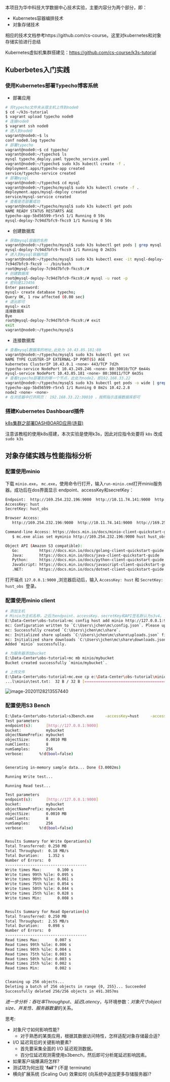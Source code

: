 

本项目为华中科技大学数据中心技术实验，主要内容分为两个部分，即：

* Kubernetes容器编排技术
* 对象存储技术

相应的技术文档参考https://github.com/cs-course。这里对kubernetes和对象存储实验进行总结

Kubernetes虚拟机集群搭建见：https://github.com/cs-course/k3s-tutorial

## Kuberbetes入门实践

### 使用Kubernetes部署Typecho博客系统

* 部署应用

```bash
# 将typecho文件夹从宿主机上传到node0
$ cd ~/k3s-tutorial
$ vagrant upload typecho node0
# 连接node0
$ vagrant ssh node0
# 进入到node0
vagrant@node0:~$ ls
conf node0.log typecho
# 部署typecho
vagrant@node0:~$ cd typecho/
vagrant@node0:~/typecho$ ls
mysql typecho_deploy.yaml typecho_service.yaml
vagrant@node0:~/typecho$ sudo k3s kubectl create -f .
deployment.apps/typecho-app created
service/typecho-service created
# 部署mysql
vagrant@node0:~/typecho$ cd mysql
vagrant@node0:~/typecho/mysql$ sudo k3s kubectl create -f .
deployment.apps/mysql-deploy created
service/mysql-service created
# 查看是否部署成功
vagrant@node0:~/typecho/mysql$ sudo k3s kubectl get pods
NAME READY STATUS RESTARTS AGE
typecho-app-5bd56599-r5rx5 1/1 Running 0 59s
mysql-deploy-7c94d7bfc9-fkcs9 1/1 Running 0 50s
```

* 创建数据库

```bash
# 获取mysql容器的名称
vagrant@node0:~/typecho/mysql$ sudo k3s kubectl get pods | grep mysql
mysql-deploy-7c94d7bfc9-fkcs9 1/1 Running 0 2m33s
# 进入到mysql容器内部
vagrant@node0:~/typecho/mysql$ sudo k3s kubectl exec -it mysql-deploy-
7c94d7bfc9-fkcs9 -- /bin/bash
root@mysql-deploy-7c94d7bfc9-fkcs9:/#
# 创建数据库
root@mysql-deploy-7c94d7bfc9-fkcs9:/# mysql -u root -p
# 密码是123456
Enter password:
mysql> create database typecho;
Query OK, 1 row affected (0.00 sec)
# 退出即可
mysql> exit
连接数据库
Bye
root@mysql-deploy-7c94d7bfc9-fkcs9:/# exit
exit
vagrant@node0:~/typecho/mysql$
```

* 连接数据库

```bash
# 查看mysql数据库的地址,此处为 10.43.85.181:80
vagrant@node0:~/typecho/mysql$ sudo k3s kubectl get svc
NAME TYPE CLUSTER-IP EXTERNAL-IP PORT(S) AGE
kubernetes ClusterIP 10.43.0.1 <none> 443/TCP 7d2h
typecho-service NodePort 10.43.249.246 <none> 80:30010/TCP 6m44s
mysql-service NodePort 10.43.85.181 <none> 80:30011/TCP 6m35s
# 查看typecho部署到的哪一个节点，此处为node2，即192.168.33.22
vagrant@node0:~/typecho/mysql$ sudo k3s kubectl get pods -o wide | grep typecho
typecho-app-5bd56599-r5rx5 1/1 Running 0 8m2s 10.42.2.8
node2 <none> <none>
# 在浏览器中打开网页： 192.168.33.22:30010 ，按照指示连接数据库即可
```

### 搭建Kubernetes Dashboard插件

[k8s集群之部署DASHBOARD应用(连载)](https://zhuanlan.zhihu.com/p/130473678)

注意该教程的使用k8s搭建，本次实验是使用k3s，因此对应指令处要将 `k8s` 改成 `sudo k3s`

## 对象存储实践与性能指标分析

### 配置使用minio

下载 `minio.exe`， `mc.exe`，使用命令行打开，输入`run-minio.cmd`打开minio服务器。成功后在dos界面显示 endpoint、accessKey和secretKey：

```bash
Endpoint:  http://169.254.232.196:9000  http://10.11.74.141:9000  http://169.254.238.110:9000  http://169.254.0.61:9000  http://169.254.62.42:9000  http://192.168.33.1:9000  http://192.168.211.1:9000  http://192.168.56.1:9000  http://192.168.92.1:9000  http://127.0.0.1:9000
AccessKey: hust
SecretKey: hust_obs

Browser Access:
   http://169.254.232.196:9000  http://10.11.74.141:9000  http://169.254.238.110:9000  http://169.254.0.61:9000  http://169.254.62.42:9000  http://192.168.33.1:9000  http://192.168.211.1:9000  http://192.168.56.1:9000  http://192.168.92.1:9000  http://127.0.0.1:9000

Command-line Access: https://docs.min.io/docs/minio-client-quickstart-guide
   $ mc.exe alias set myminio http://169.254.232.196:9000 hust hust_obs

Object API (Amazon S3 compatible):
   Go:         https://docs.min.io/docs/golang-client-quickstart-guide
   Java:       https://docs.min.io/docs/java-client-quickstart-guide
   Python:     https://docs.min.io/docs/python-client-quickstart-guide
   JavaScript: https://docs.min.io/docs/javascript-client-quickstart-guide
   .NET:       https://docs.min.io/docs/dotnet-client-quickstart-guide


```

打开端点 `127.0.0.1:9000` ,浏览器启动后，输入 `AccessKey: hust` 和 `SecretKey: hust_obs `登录。

### 配置使用minio client

```bash
# 添加主机
# Minio为主机名称，之后为endpoint、accessKey、secretKey和API签名默认为s3v4。
E:\Data-Center\obs-tutorial>mc config host add minio http://127.0.0.1:9000 hust hust_obs --api s3v4
mc: Configuration written to `C:\Users\jchen\mc\config.json`. Please update your access credentials.
mc: Successfully created `C:\Users\jchen\mc\share`.
mc: Initialized share uploads `C:\Users\jchen\mc\share\uploads.json` file.
mc: Initialized share downloads `C:\Users\jchen\mc\share\downloads.json` file.
Added `minio` successfully.

# 为服务器添加bucket
E:\Data-Center\obs-tutorial>mc mb minio/mybucket
Bucket created successfully `minio/mybucket`.

# 上传文件
E:\Data-Center\obs-tutorial>mc.exe cp e:\Data-Center\obs-tutorial\minio\test.txt minio/mybucket
...l\minio\test.txt:  32 B / 32 B [=====================================================================] 2.60 KiB/s 0s

```

![image-20201128213557440](https://gitee.com/jchenTech/images/raw/master/img/20201128221914.png)

### 配置使用S3 Bench

```bash
E:\Data-Center\obs-tutorial>s3bench.exe     -accessKey=hust     -accessSecret=hust_obs     -bucket=mybucket     -endpoint=http://127.0.0.1:9000     -numClients=8     -numSamples=256     -objectNamePrefix=mybucket     -objectSize=1024
Test parameters
endpoint(s):      [http://127.0.0.1:9000]
bucket:           mybucket
objectNamePrefix: mybucket
objectSize:       0.0010 MB
numClients:       8
numSamples:       256
verbose:       %!d(bool=false)


Generating in-memory sample data... Done (3.0002ms)

Running Write test...

Running Read test...

Test parameters
endpoint(s):      [http://127.0.0.1:9000]
bucket:           mybucket
objectNamePrefix: mybucket
objectSize:       0.0010 MB
numClients:       8
numSamples:       256
verbose:       %!d(bool=false)


Results Summary for Write Operation(s)
Total Transferred: 0.250 MB
Total Throughput:  0.18 MB/s
Total Duration:    1.352 s
Number of Errors:  0
------------------------------------
Write times Max:       0.100 s
Write times 99th %ile: 0.095 s
Write times 90th %ile: 0.061 s
Write times 75th %ile: 0.054 s
Write times 50th %ile: 0.044 s
Write times 25th %ile: 0.028 s
Write times Min:       0.008 s


Results Summary for Read Operation(s)
Total Transferred: 0.250 MB
Total Throughput:  2.55 MB/s
Total Duration:    0.098 s
Number of Errors:  0
------------------------------------
Read times Max:       0.007 s
Read times 99th %ile: 0.006 s
Read times 90th %ile: 0.004 s
Read times 75th %ile: 0.003 s
Read times 50th %ile: 0.003 s
Read times 25th %ile: 0.002 s
Read times Min:       0.002 s


Cleaning up 256 objects...
Deleting a batch of 256 objects in range {0, 255}... Succeeded
Successfully deleted 256/256 objects in 491.3857ms
```

*进一步分析：吞吐率Throughput*、*延迟Latency*，与环境参数：*对象尺寸object size*、*并发性*、*服务器数量*的关系。

思考:

- 对象尺寸如何影响性能?
  - 对于熟悉的某类应用，根据其数据访问特性，怎样适配对象存储最合适?
- I/O 延迟背后的关键影响要素?
  - 首先要采集全面的 I/O 延迟观测数据。
  - 百分位延迟观测需使用s3bench，然后即可分析尾延迟影响因素。
- 如果客户端爆满将怎样?
- 测试项为何出现 '**fail**'? (不是 terminate)
- 横向扩展系统 (Scaling Out) 效果如何 (向系统中追加更多存储服务器)?